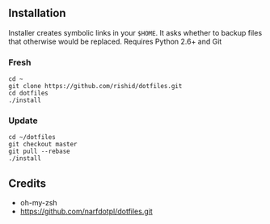
Installation
------------

Installer creates symbolic links in your `$HOME`.  It asks whether
to backup files that otherwise would be replaced.  Requires Python 2.6+
and Git

### Fresh

    cd ~
    git clone https://github.com/rishid/dotfiles.git
    cd dotfiles
    ./install


### Update

    cd ~/dotfiles
    git checkout master
    git pull --rebase
    ./install


Credits
-------
 - oh-my-zsh
 - https://github.com/narfdotpl/dotfiles.git
